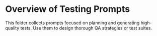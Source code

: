 # Overview of Testing Prompts

This folder collects prompts focused on planning and generating high-quality tests. Use them to design thorough QA strategies or test suites.
